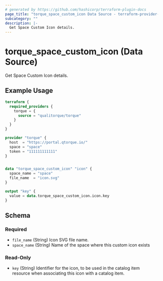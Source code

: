 ```yaml
---
# generated by https://github.com/hashicorp/terraform-plugin-docs
page_title: "torque_space_custom_icon Data Source - terraform-provider-torque"
subcategory: ""
description: |-
  Get Space Custom Icon details.
---
```


# torque_space_custom_icon (Data Source)

Get Space Custom Icon details.

## Example Usage

```terraform
terraform {
  required_providers {
    torque = {
      source = "qualitorque/torque"
    }
  }
}

provider "torque" {
  host  = "https://portal.qtorque.io/"
  space = "space"
  token = "111111111111"
}


data "torque_space_custom_icon" "icon" {
  space_name = "space"
  file_name  = "icon.svg"
}

output "key" {
  value = data.torque_space_custom_icon.icon.key
}
```

<!-- schema generated by tfplugindocs -->
## Schema

### Required

- `file_name` (String) Icon SVG file name.
- `space_name` (String) Name of the space where this custom icon exists

### Read-Only

- `key` (String) Identifier for the icon, to be used in the catalog item resource when associating this icon with a catalog item.
